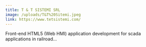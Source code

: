 ```yaml
---
title: T & T SISTEMI SRL
image: /uploads/T&T%20Sitemi.jpeg
link: https://www.tetsistemi.com/
---
```

Front-end HTML5 (Web HMI) application development for scada applications in railroad...